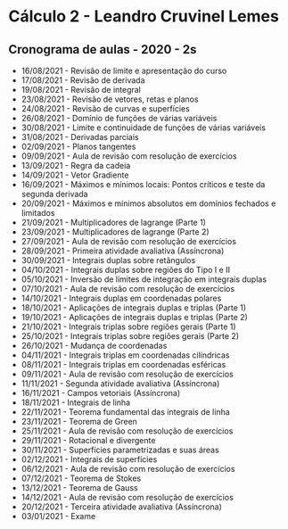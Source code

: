 # Cálculo 2 - Leandro Cruvinel Lemes

## Cronograma de aulas - 2020 - 2s

- 16/08/2021 - 	Revisão de limite e apresentação do curso
- 17/08/2021 - 	Revisão de derivada
- 19/08/2021 - 	Revisão de integral
- 23/08/2021 - 	Revisão de vetores, retas e planos
- 24/08/2021 - 	Revisão de curvas e superfícies
- 26/08/2021 - 	Domínio de funções de várias variáveis
- 30/08/2021 - 	Limite e continuidade de funções de várias variáveis
- 31/08/2021 - 	Derivadas parciais
- 02/09/2021 - 	Planos tangentes
- 09/09/2021 - 	Aula de revisão com resolução de exercícios
- 13/09/2021 - 	Regra da cadeia
- 14/09/2021 - 	Vetor Gradiente
- 16/09/2021 - 	Máximos e mínimos locais: Pontos críticos e teste da segunda derivada
- 20/09/2021 - 	Máximos e mínimos absolutos em domínios fechados e limitados
- 21/09/2021 - 	Multiplicadores de lagrange (Parte 1)
- 23/09/2021 - 	Multiplicadores de lagrange (Parte 2)
- 27/09/2021 - 	Aula de revisão com resolução de exercícios
- 28/09/2021 - 	Primeira atividade avaliativa (Assíncrona)
- 30/09/2021 - 	Integrais duplas sobre retângulos
- 04/10/2021 - 	Integrais duplas sobre regiões do Tipo I e II
- 05/10/2021 - 	Inversão de limites de integração em integrais duplas
- 07/10/2021 - 	Aula de revisão com resolução de exercícios
- 14/10/2021 - 	Integrais duplas em coordenadas polares
- 18/10/2021 - 	Aplicações de integrais duplas e triplas (Parte 1)
- 19/10/2021 - 	Aplicações de integrais duplas e triplas (Parte 2)
- 21/10/2021 - 	Integrais triplas sobre regiões gerais (Parte 1)
- 25/10/2021 - 	Integrais triplas sobre regiões gerais (Parte 2)
- 26/10/2021 - 	Mudança de coordenadas
- 04/11/2021 - 	Integrais triplas em coordenadas cilíndricas
- 08/11/2021 - 	Integrais triplas em coordenadas esféricas
- 09/11/2021 - 	Aula de revisão com resolução de exercícios
- 11/11/2021 - 	Segunda atividade avaliativa (Assíncrona)
- 16/11/2021 - 	Campos vetoriais (Assíncrona)
- 18/11/2021 - 	Integrais de linha
- 22/11/2021 - 	Teorema fundamental das integrais de linha
- 23/11/2021 - 	Teorema de Green
- 25/11/2021 - 	Aula de revisão com resolução de exercícios
- 29/11/2021 - 	Rotacional e divergente
- 30/11/2021 - 	Superfícies parametrizadas e suas áreas
- 02/12/2021 - 	Integrais de superfícies
- 06/12/2021 - 	Aula de revisão com resolução de exercícios
- 07/12/2021 - 	Teorema de Stokes
- 13/12/2021 - 	Teorema de Gauss
- 14/12/2021 - 	Aula de revisão com resolução de exercícios
- 20/12/2021 -  Terceira atividade avaliativa (Assíncrona)
- 03/01/2021 -  Exame
